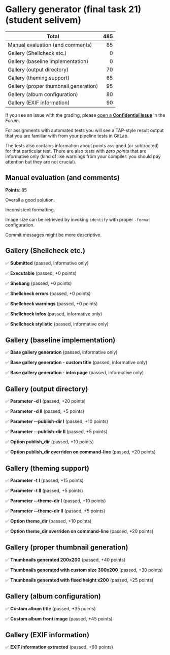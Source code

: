 # Gallery generator (final task 21) (student selivem)

| Total                                            |   485 |
|--------------------------------------------------|------:|
| Manual evaluation (and comments)                 |    85 |
| Gallery (Shellcheck etc.)                        |     0 |
| Gallery (baseline implementation)                |     0 |
| Gallery (output directory)                       |    70 |
| Gallery (theming support)                        |    65 |
| Gallery (proper thumbnail generation)            |    95 |
| Gallery (album configuration)                    |    80 |
| Gallery (EXIF information)                       |    90 |

If you see an issue with the grading, please
[open a **Confidential Issue**](https://gitlab.mff.cuni.cz/teaching/nswi177/2022/common/forum/-/issues/new?issue[confidential]=true&issue[title]=Grading+Gallery+generator+(final+task+21))
in the _Forum_.


For assignments with automated tests you will see a TAP-style result output
that you are familiar with from your pipeline tests in GitLab.

The tests also contains information about points assigned (or subtracted)
for that particular test. There are also tests with _zero points_ that
are informative only (kind of like warnings from your compiler: you
should pay attention but they are not crucial).

## Manual evaluation (and comments)

**Points**: 85

Overall a good solution.

Inconsistent formatting.

Image size can be retrieved by invoking `identify` with proper `-format` configuration.

Commit messages might be more descriptive.


## Gallery (Shellcheck etc.)

✅ **Submitted** (passed, informative only)

✅ **Executable** (passed, +0 points)

✅ **Shebang** (passed, +0 points)

✅ **Shellcheck errors** (passed, +0 points)

✅ **Shellcheck warnings** (passed, +0 points)

✅ **Shellcheck infos** (passed, informative only)

✅ **Shellcheck stylistic** (passed, informative only)



## Gallery (baseline implementation)

✅ **Base gallery generation** (passed, informative only)

✅ **Base gallery generation - custom title** (passed, informative only)

✅ **Base gallery generation - intro page** (passed, informative only)



## Gallery (output directory)

✅ **Parameter -d I** (passed, +20 points)

✅ **Parameter -d II** (passed, +5 points)

✅ **Parameter --publish-dir I** (passed, +10 points)

✅ **Parameter --publish-dir II** (passed, +5 points)

✅ **Option publish_dir** (passed, +10 points)

✅ **Option publish_dir overriden on command-line** (passed, +20 points)



## Gallery (theming support)

✅ **Parameter -t I** (passed, +15 points)

✅ **Parameter -t II** (passed, +5 points)

✅ **Parameter --theme-dir I** (passed, +10 points)

✅ **Parameter --theme-dir II** (passed, +5 points)

✅ **Option theme_dir** (passed, +10 points)

✅ **Option theme_dir overriden on command-line** (passed, +20 points)



## Gallery (proper thumbnail generation)

✅ **Thumbnails generated 200x200** (passed, +40 points)

✅ **Thumbnails generated with custom size 300x200** (passed, +30 points)

✅ **Thumbnails generated with fixed height x200** (passed, +25 points)



## Gallery (album configuration)

✅ **Custom album title** (passed, +35 points)

✅ **Custom album front image** (passed, +45 points)



## Gallery (EXIF information)

✅ **EXIF information extracted** (passed, +90 points)



